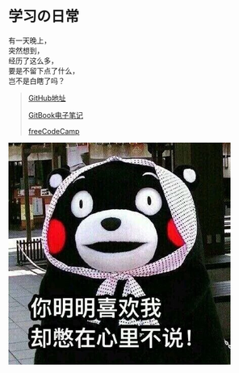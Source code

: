 # 学习の日常

有一天晚上，  
突然想到，  
经历了这么多，  
要是不留下点了什么，  
岂不是白瞎了吗？

> [GitHub地址](https://github.com/wulang8353)
>
> [GitBook电子笔记](https://www.gitbook.com/@wulang8353)
>
> [freeCodeCamp](https://www.freecodecamp.cn/wulang8353)

![熊本熊](/assets/喜欢我.jpg)

